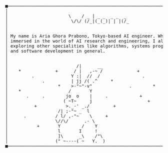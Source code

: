 <div class="portrait"> </div>

<pre>


■────────────────────────────────────────────────────────────────────■
│                                                                    │
│                       \    / _ | _ _  _ _  _                       │
│                        \/\/ (/_|(_(_)| | |(/_                      │
│                                                                    │
│                                                                    │
│ My name is Aria Ghora Prabono, Tokyo-based AI engineer. While I'm  │
│ immersed in the world of AI research and engineering, I also enjoy │
│ exploring other specialities like algorithms, systems programming, │
│ and software development in general.                               │
│                                                                    │
│                                                                    │
│                          /|      __                                │
│    *             +      / |   ,-~ /             +                  │
│         .              Y :|  //  /                .         *      │
│             .          | jj /( .^     *                            │
│                   *    >-"~"-v"              .        *        .   │
│    *                  /       Y                                    │
│       .     .        jo  o    |     .            +                 │
│                     ( ~T~     j                     +     .        │
│          +           >._-' _./         +                           │
│                   /| ;-"~ _  l                                     │
│      .           / l/ ,-"~    \     +                              │
│                  \//\/      .- \                                   │
│           +       Y        /    Y                                  │
│                   l       I     !                                  │
│                   ]\      _\    /"\                                │
│                  (" ~----( ~   Y.  )                               │
■────────────────────────────────────────────────────────────────────■


</pre>
